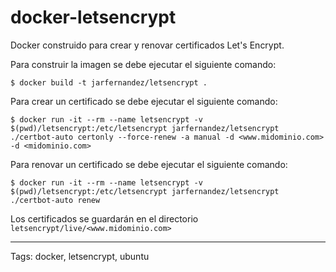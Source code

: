 # docker-letsencrypt
Docker construido para crear y renovar certificados Let's Encrypt.

Para construir la imagen se debe ejecutar el siguiente comando:
```
$ docker build -t jarfernandez/letsencrypt .
```

Para crear un certificado se debe ejecutar el siguiente comando:
```
$ docker run -it --rm --name letsencrypt -v $(pwd)/letsencrypt:/etc/letsencrypt jarfernandez/letsencrypt ./certbot-auto certonly --force-renew -a manual -d <www.midominio.com> -d <midominio.com>
```

Para renovar un certificado se debe ejecutar el siguiente comando:
```
$ docker run -it --rm --name letsencrypt -v $(pwd)/letsencrypt:/etc/letsencrypt jarfernandez/letsencrypt ./certbot-auto renew
```

Los certificados se guardarán en el directorio `letsencrypt/live/<www.midominio.com>`

---

Tags: docker, letsencrypt, ubuntu
